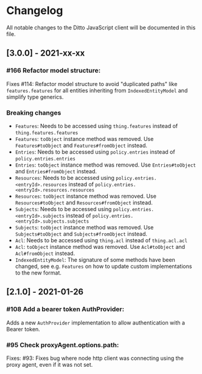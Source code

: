# Changelog
All notable changes to the Ditto JavaScript client will be documented in this file.

## [3.0.0] - 2021-xx-xx

### \#166 Refactor model structure: 
Fixes #114: Refactor model structure to avoid "duplicated paths" like `features.features` for all entities inheriting from `IndexedEntityModel` and simplify type generics.
    

### Breaking changes
* `Features`: Needs to be accessed using `thing.features` instead of `thing.features.features`
* `Features`: `toObject` instance method was removed. Use `Features#toObject` and `Features#fromObject` instead.
* `Entries`: Needs to be accessed using `policy.entries` instead of `policy.entries.entries`
* `Entries`: `toObject` instance method was removed. Use `Entries#toObject` and `Entries#fromObject` instead.
* `Resources`: Needs to be accessed using `policy.entries.<entryId>.resources` instead of `policy.entries.<entryId>.resources.resources`
* `Resources`: `toObject` instance method was removed. Use `Resources#toObject` and `Resources#fromObject` instead.
* `Subjects`: Needs to be accessed using `policy.entries.<entryId>.subjects` instead of `policy.entries.<entryId>.subjects.subjects`
* `Subjects`: `toObject` instance method was removed. Use `Subjects#toObject` and `Subjects#fromObject` instead.
* `Acl`: Needs to be accessed using `thing.acl` instead of `thing.acl.acl`
* `Acl`: `toObject` instance method was removed. Use `Acl#toObject` and `Acl#fromObject` instead.
* `IndexedEntityModel`: The signature of some methods have been changed, see e.g. `Features` on how to update custom implementations to the new format. 

## [2.1.0] - 2021-01-26

### \#108 Add a bearer token AuthProvider:
Adds a new `AuthProvider` implementation to allow authentication with a Bearer token.

### \#95 Check proxyAgent.options.path:
Fixes: #93: Fixes bug where node http client was connecting using the proxy agent, even if it was not set.
